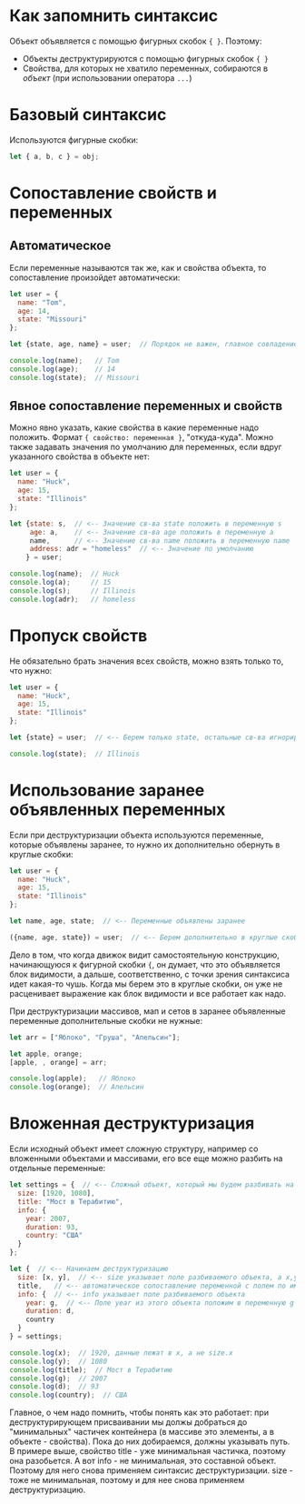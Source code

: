 # Как запомнить синтаксис

Объект объявляется с помощью фигурных скобок `{ }`. Поэтому:

* Объекты деструктурируются с помощью фигурных скобок `{ }`
* Свойства, для которых не хватило переменных, собираются в *объект* (при использовании оператора `...`)

# Базовый синтаксис

Используются фигурные скобки:

```javascript
let { a, b, c } = obj;
```

# Сопоставление свойств и переменных

## Автоматическое

Если переменные называются так же, как и свойства объекта, то сопоставление произойдет автоматически:

```javascript
let user = {
  name: "Tom",
  age: 14,
  state: "Missouri"
};

let {state, age, name} = user;  // Порядок не важен, главное совпадение имен

console.log(name);   // Tom
console.log(age);    // 14
console.log(state);  // Missouri
```

## Явное сопоставление переменных и свойств

Можно явно указать, какие свойства в какие переменные надо положить. Формат `{ свойство: переменная }`, "откуда-куда". Можно также задавать значения по умолчанию для переменных, если вдруг указанного свойства в объекте нет:

```javascript
let user = {
  name: "Huck",
  age: 15,
  state: "Illinois"
};

let {state: s,  // <-- Значение св-ва state положить в переменную s
     age: a,    // <-- Значение св-ва age положить в переменную a
     name,      // <-- Значение св-ва name положить в переменную name
     address: adr = "homeless"  // <-- Значение по умолчанию
    } = user;

console.log(name);  // Huck
console.log(a);     // 15
console.log(s);     // Illinois
console.log(adr);   // homeless
```

# Пропуск свойств

Не обязательно брать значения всех свойств, можно взять только то, что нужно:

```javascript
let user = {
  name: "Huck",
  age: 15,
  state: "Illinois"
};

let {state} = user;  // <-- Берем только state, остальные св-ва игнорируем

console.log(state);  // Illinois
```

# Использование заранее объявленных переменных

Если при деструктуризации объекта используются переменные, которые объявлены заранее, то нужно их дополнительно обернуть в круглые скобки:

```javascript
let user = {
  name: "Huck",
  age: 15,
  state: "Illinois"
};

let name, age, state;  // <-- Переменные объявлены заранее

({name, age, state}) = user;  // <-- Берем дополнительно в круглые скобки ()
```

Дело в том, что когда движок видит самостоятельную конструкцию, начинающуюся к фигурной скобки `{`, он думает, что это объявляется блок видимости, а дальше, соответственно, с точки зрения синтаксиса идет какая-то чушь. Когда мы берем это в круглые скобки, он уже не расценивает выражение как блок видимости и все работает как надо.

При деструктуризации массивов, мап и сетов в заранее объявленные переменные дополнительные скобки не нужные:

```javascript
let arr = ["Яблоко", "Груша", "Апельсин"];

let apple, orange;
[apple, , orange] = arr;

console.log(apple);   // Яблоко
console.log(orange);  // Апельсин
```

# Вложенная деструктуризация

Если исходный объект имеет сложную структуру, например со вложенными объектами и массивами, его все еще можно разбить на отдельные переменные:

```javascript
let settings = {  // <-- Сложный объект, который мы будем разбивать на переменные
  size: [1920, 1080],
  title: "Мост в Терабитию",
  info: {
    year: 2007,
    duration: 93,
    country: "США"
  }
};

let {  // <-- Начинаем деструктуризацию
  size: [x, y],  // <-- size указывает поле разбиваемого объекта, а x,y - куда класть значения
  title,   // <-- автоматическое сопоставление переменной с полем по имени
  info: {  // <-- info указывает поле разбиваемого объекта
    year: g,  // <-- Поле year из этого объекта положим в переменную g
    duration: d,
    country
  }
} = settings;

console.log(x);  // 1920, данные лежат в x, а не size.x
console.log(y);  // 1080
console.log(title);  // Мост в Терабитию
console.log(g);  // 2007
console.log(d);  // 93
console.log(country);  // США
```

Главное, о чем надо помнить, чтобы понять как это работает: при деструктурирующем присваивании мы должы добраться до "минимальных" частичек контейнера (в массиве это элементы, а в объекте - свойства). Пока до них добираемся, должны указывать путь. В примере выше, свойство title - уже минимальная частичка, поэтому она разобьется. А вот info - не минимальная, это составной объект. Поэтому для него снова применяем синтаксис деструктуризации. size - тоже не минимальная, поэтому и для нее снова применяем деструктуризацию.